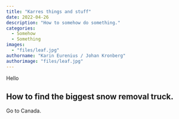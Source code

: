 ```yaml
---
title: "Karres things and stuff"
date: 2022-04-26
description: "How to somehow do something."
categories:
  - Somehow
  - Something
images:
  - "files/leaf.jpg"
authorname: "Karin Eurenius / Johan Kronberg"
authorimage: "files/leaf.jpg"
---
```


Hello

<!--more-->

## How to find the biggest snow removal truck.

Go to Canada.
